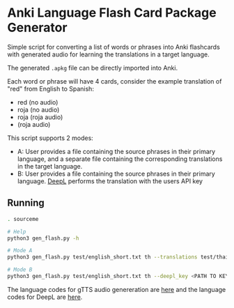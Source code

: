 # Anki Language Flash Card Package Generator

Simple script for converting a list of words or phrases into Anki flashcards with generated audio for learning the translations in a target language.

The generated `.apkg` file can be directly imported into Anki.

Each word or phrase will have 4 cards, consider the example translation of "red" from English to Spanish:

- red (no audio)
- roja (no audio)
- roja (roja audio)
- (roja audio)

This script supports 2 modes:

- A: User provides a file containing the source phrases in their primary language, and a separate file containing the corresponding translations in the target language.
- B: User provides a file containing the source phrases in their primary language. [DeepL](https://www.deepl.com/en/translator) performs the translation with the users API key

## Running

```bash
. sourceme

# Help
python3 gen_flash.py -h

# Mode A
python3 gen_flash.py test/english_short.txt th --translations test/thai_short.txt

# Mode B
python3 gen_flash.py test/english_short.txt th --deepl_key <PATH TO KEY> --deepl_lang_code TH

```

The language codes for gTTS audio genereration are [here](https://gtts.readthedocs.io/en/latest/module.html#languages-gtts-lang) and the language codes for DeepL are [here](https://developers.deepl.com/docs/getting-started/supported-languages).
